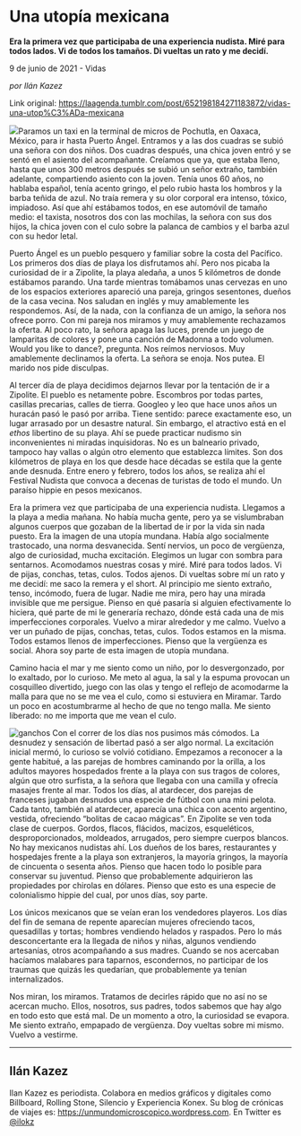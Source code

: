 # Una utopía mexicana

**Era la primera vez que participaba de una experiencia nudista. Miré para todos lados. Vi de todos los tamaños. Di vueltas un rato y me decidí.**

9 de junio de 2021 - Vidas

_por Ilán Kazez_

Link original: https://laagenda.tumblr.com/post/652198184271183872/vidas-una-utop%C3%ADa-mexicana

![](https://64.media.tumblr.com/2b092781132253d6eeaca601820703ba/d6dd3986da09a109-c1/s500x750/cb80cc332fc094c39c24942cbf1b4c3b281b1e68.jpg)Paramos un taxi en la terminal de micros de Pochutla, en Oaxaca, México, para ir hasta Puerto Ángel. Entramos y a las dos cuadras se subió una señora con dos niños. Dos cuadras después, una chica joven entró y se sentó en el asiento del acompañante. Creíamos que ya, que estaba lleno, hasta que unos 300 metros después se subió un señor extraño, también adelante, compartiendo asiento con la joven. Tenía unos 60 años, no hablaba español, tenía acento gringo, el pelo rubio hasta los hombros y la barba teñida de azul. No traía remera y su olor corporal era intenso, tóxico, impiadoso. Así que ahí estábamos todos, en ese automóvil de tamaño medio: el taxista, nosotros dos con las mochilas, la señora con sus dos hijos, la chica joven con el culo sobre la palanca de cambios y el barba azul con su hedor letal.  


Puerto Ángel es un pueblo pesquero y familiar sobre la costa del Pacífico. Los primeros dos días de playa los disfrutamos ahí. Pero nos picaba la curiosidad de ir a Zipolite, la playa aledaña, a unos 5 kilómetros de donde estábamos parando. Una tarde mientras tomábamos unas cervezas en uno de los espacios exteriores apareció una pareja, gringos sesentones, dueños de la casa vecina. Nos saludan en inglés y muy amablemente les respondemos. Así, de la nada, con la confianza de un amigo, la señora nos ofrece porro. Con mi pareja nos miramos y muy amablemente rechazamos la oferta. Al poco rato, la señora apaga las luces, prende un juego de lamparitas de colores y pone una canción de Madonna a todo volumen. Would you like to dance?, pregunta.  Nos reímos nerviosos. Muy amablemente declinamos la oferta. La señora se enoja. Nos putea. El marido nos pide disculpas.

Al tercer día de playa decidimos dejarnos llevar por la tentación de ir a Zipolite. El pueblo es netamente pobre. Escombros por todas partes, casillas precarias, calles de tierra. Googleo y leo que hace unos años un huracán pasó le pasó por arriba. Tiene sentido: parece exactamente eso, un lugar arrasado por un desastre natural. Sin embargo, el atractivo está en el *ethos* libertino de su playa. Ahí se puede practicar nudismo sin inconvenientes ni miradas inquisidoras. No es un balneario privado, tampoco hay vallas o algún otro elemento que establezca límites. Son dos kilómetros de playa en los que desde hace décadas se estila que la gente ande desnuda. Entre enero y febrero, todos los años, se realiza ahí el Festival Nudista que convoca a decenas de turistas de todo el mundo. Un paraíso hippie en pesos mexicanos. 

Era la primera vez que participaba de una experiencia nudista. Llegamos a la playa a media mañana. No había mucha gente, pero ya se vislumbraban algunos cuerpos que gozaban de la libertad de ir por la vida sin nada puesto. Era la imagen de una utopía mundana. Había algo socialmente trastocado, una norma desvanecida. Sentí nervios, un poco de vergüenza, algo de curiosidad, mucha excitación. Elegimos un lugar con sombra para sentarnos. Acomodamos nuestras cosas y miré. Miré para todos lados. Vi de pijas, conchas, tetas, culos. Todos ajenos. Di vueltas sobre mí un rato y me decidí: me saco la remera y el short. Al principio me siento extraño, tenso, incómodo, fuera de lugar. Nadie me mira, pero hay una mirada invisible que me persigue. Pienso en qué pasaría si alguien efectivamente lo hiciera, qué parte de mi le generaría rechazo, dónde está cada una de mis imperfecciones corporales. Vuelvo a mirar alrededor y me calmo. Vuelvo a ver un puñado de pijas, conchas, tetas, culos. Todos estamos en la misma. Todos estamos llenos de imperfecciones. Pienso que la vergüenza es social. Ahora soy parte de esta imagen de utopía mundana. 

Camino hacia el mar y me siento como un niño, por lo desvergonzado, por lo exaltado, por lo curioso. Me meto al agua, la sal y la espuma provocan un cosquilleo divertido, juego con las olas y tengo el reflejo de acomodarme la malla para que no se me vea el culo, como si estuviera en Miramar. Tardo un poco en acostumbrarme al hecho de que no tengo malla. Me siento liberado: no me importa que me vean el culo.

![ganchos](https://64.media.tumblr.com/b3b14a343571560dd6ac61b08686f631/d6dd3986da09a109-2e/s500x750/646bfd7268ac2b828d441186fa07979f1416326f.jpg)
Con el correr de los días nos pusimos más cómodos. La desnudez y sensación de libertad pasó a ser algo normal. La excitación inicial mermó, lo curioso se volvió cotidiano. Empezamos a reconocer a la gente habitué, a las parejas de hombres caminando por la orilla, a los adultos mayores hospedados frente a la playa con sus tragos de colores, algún que otro surfista, a la señora que llegaba con una camilla y ofrecía masajes frente al mar. Todos los días, al atardecer, dos parejas de franceses jugaban desnudos una especie de fútbol con una mini pelota. Cada tanto, también al atardecer, aparecía una chica con acento argentino, vestida, ofreciendo “bolitas de cacao mágicas”. En Zipolite se ven toda clase de cuerpos. Gordos, flacos, flácidos, macizos, esqueléticos, desproporcionados, moldeados, arrugados, pero siempre cuerpos blancos. No hay mexicanos nudistas ahí. Los dueños de los bares, restaurantes y hospedajes frente a la playa son extranjeros, la mayoría gringos, la mayoría de cincuenta o sesenta años. Pienso que hacen todo lo posible para conservar su juventud. Pienso que probablemente adquirieron las propiedades por chirolas en dólares. Pienso que esto es una especie de colonialismo hippie del cual, por unos días, soy parte. 

Los únicos mexicanos que se veían eran los vendedores playeros. Los días del fin de semana de repente aparecían mujeres ofreciendo tacos, quesadillas y tortas; hombres vendiendo helados y raspados. Pero lo más desconcertante era la llegada de niños y niñas, algunos vendiendo artesanías, otros acompañando a sus madres. Cuando se nos acercaban hacíamos malabares para taparnos, escondernos, no participar de los traumas que quizás les quedarían, que probablemente ya tenían internalizados. 

Nos miran, los miramos. Tratamos de decirles rápido que no así no se acercan mucho. Ellos, nosotros, sus padres, todos sabemos que hay algo en todo esto que está mal. De un momento a otro, la curiosidad se evapora. Me siento extraño, empapado de vergüenza. Doy vueltas sobre mi mismo. Vuelvo a vestirme. 

  




---

Ilán Kazez
----------

 Ilan Kazez es periodista. Colabora en medios gráficos y digitales como Billboard, Rolling Stone, Silencio y Experiencia Konex. Su blog de crónicas de viajes es: <https://unmundomicroscopico.wordpress.com>. En Twitter es [@ilokz](https://twitter.com/ilokz?lang=es)

  
